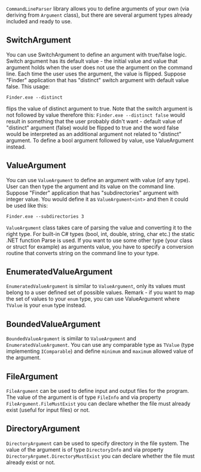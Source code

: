 `CommandLineParser` library allows you to define arguments of your own (via deriving from `Argument` class), but there are several argument types already included and ready to use. 

## SwitchArgument

You can use SwitchArgument to define an argument with true/false logic. Switch argument has its default value - the initial value and value that argument holds when the user does not use the argument on the command line. Each time the user uses the argument, the value is flipped. Suppose "Finder" application that has "distinct" switch argument with default value false. This usage: 
```
Finder.exe --distinct
```
flips the value of distinct argument to true. Note that the switch argument is not followed by value therefore this: `Finder.exe --distinct false` would result in something that the user probably didn't want - default value of "distinct" argument (false) would be flipped to true and the word false would be interpreted as an additional argument not related to "distinct" argument. To define a bool argument followed by value, use ValueArgument<bool> instead. 

## ValueArgument

You can use `ValueArgument` to define an argument with value (of any type). User can then type the argument and its value on the command line. Suppose "Finder" application that has "subdirectories" argument with integer value. You would define it as `ValueArgument<int>` and then it could be used like this: 

```
Finder.exe --subdirectories 3
```
`ValueArgument` class takes care of parsing the value and converting it to the right type. For built-in C# types (bool, int, double, string, char etc.) the static .NET function Parse is used. If you want to use some other type (your class or struct for example) as arguments value, you have to specify a conversion routine that converts string on the command line to your type. 

## EnumeratedValueArgument

`EnumeratedValueArgument` is similar to `ValueArgument`, only its values must belong to a user defined set of possible values. Remark - if you want to map the set of values to your `enum` type, you can use ValueArgument<TValue> where `TValue` is your `enum` type instead. 

## BoundedValueArgument

`BoundedValueArgument` is similar to `ValueArgument` and `EnumeratedValueArgument`. You can use any comparable type as `TValue` (type implementing `IComparable`) and define `minimum` and `maximum` allowed value of the argument. 

## FileArgument

`FileArgument` can be used to define input and output files for the program. The value of the argument is of type `FileInfo` and via property `FileArgument.FileMustExist` you can declare whether the file must already exist (useful for input files) or not. 

## DirectoryArgument

`DirectoryArgument` can be used to specify directory in the file system. The value of the argument is of type `DirectoryInfo` and via property `DirectoryArgumet.DirectoryMustExist` you can declare whether the file must already exist or not. 
